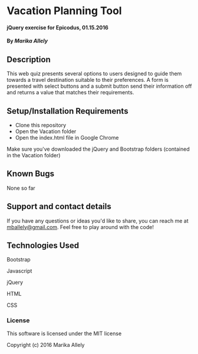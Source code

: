 # Vacation Planning Tool

#### jQuery exercise for Epicodus, 01.15.2016

#### By _**Marika Allely**_

## Description

This web quiz presents several options to users designed to guide them towards a travel destination suitable to their preferences.  A form is presented with select buttons and a submit button send their information off and returns a value that matches their requirements.

## Setup/Installation Requirements

* Clone this repository
* Open the Vacation folder
* Open the index.html file in Google Chrome

Make sure you've downloaded the jQuery and Bootstrap folders (contained in the Vacation folder)

## Known Bugs

None so far

## Support and contact details

If you have any questions or ideas you'd like to share, you can reach me at mballely@gmail.com.  Feel free to play around with the code!

## Technologies Used

Bootstrap

Javascript

jQuery

HTML

CSS

### License

This software is licensed under the MIT license

Copyright (c) 2016 Marika Allely
